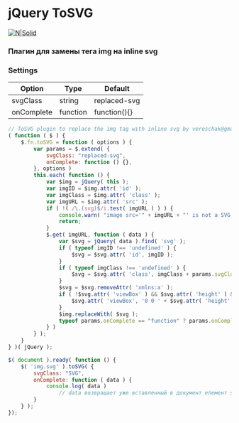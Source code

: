 # jQuery ToSVG
[![N|Solid](https://www.wysiwygwebbuilder.com/images/SVGImage.jpg)](https://www.w3schools.com/html/html5_svg.asp)

### Плагин для замены тега img на inline svg

### Settings

Option | Type | Default 
------ | ---- | ------- 
svgClass | string | replaced-svg 
onComplete | function | function(){} 

```javascript
// ToSVG plugin to replace the img tag with inline svg by vereschak@gmail.com
( function ( $ ) {
    $.fn.toSVG = function ( options ) {
        var params = $.extend( {
            svgClass: "replaced-svg",
            onComplete: function () {},
        }, options )
        this.each( function () {
            var $img = jQuery( this );
            var imgID = $img.attr( 'id' );
            var imgClass = $img.attr( 'class' );
            var imgURL = $img.attr( 'src' );
            if ( !( /\.(svg)$/i.test( imgURL ) ) ) {
                console.warn( "image src='" + imgURL + "' is not a SVG, item remained tag <img/> " );
                return;
            }
            $.get( imgURL, function ( data ) {
                var $svg = jQuery( data ).find( 'svg' );
                if ( typeof imgID !== 'undefined' ) {
                    $svg = $svg.attr( 'id', imgID );
                }
                if ( typeof imgClass !== 'undefined' ) {
                    $svg = $svg.attr( 'class', imgClass + params.svgClass );
                }
                $svg = $svg.removeAttr( 'xmlns:a' );
                if ( !$svg.attr( 'viewBox' ) && $svg.attr( 'height' ) && $svg.attr( 'width' ) ) {
                    $svg.attr( 'viewBox', '0 0 ' + $svg.attr( 'height' ) + ' ' + $svg.attr( 'width' ) )
                }
                $img.replaceWith( $svg );
                typeof params.onComplete == "function" ? params.onComplete.call( this, $svg ) : '';
            } )
        } );
    }
} )( jQuery );

$( document ).ready( function () {
    $( 'img.svg' ).toSVG( {
        svgClass: "SVG",
        onComplete: function ( data ) {
            console.log( data )
                // data возвращает уже вставленный в документ елемент svg
        }
    } );
});
```
